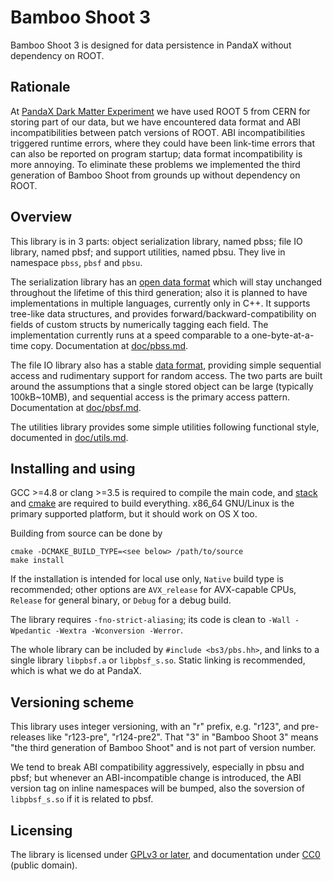 # Bamboo Shoot 3

Bamboo Shoot 3 is designed for data persistence in PandaX without
dependency on ROOT.

## Rationale

At [PandaX Dark Matter Experiment](http://pandax.physics.sjtu.edu.cn) we
have used ROOT 5 from CERN for storing part of our data, but we have
encountered data format and ABI incompatibilities between patch versions of
ROOT.  ABI incompatibilities triggered runtime errors, where they could
have been link-time errors that can also be reported on program startup;
data format incompatibility is more annoying.  To eliminate these problems
we implemented the third generation of Bamboo Shoot from grounds up without
dependency on ROOT.

## Overview

This library is in 3 parts: object serialization library, named pbss; file
IO library, named pbsf; and support utilities, named pbsu.  They live in
namespace `pbss`, `pbsf` and `pbsu`.

The serialization library has an [open data format](doc/serialization.md)
which will stay unchanged throughout the lifetime of this third generation;
also it is planned to have implementations in multiple languages, currently
only in C++.  It supports tree-like data structures, and provides
forward/backward-compatibility on fields of custom structs by numerically
tagging each field.  The implementation currently runs at a speed
comparable to a one-byte-at-a-time copy.  Documentation at
[doc/pbss.md](doc/pbss.md).

The file IO library also has a stable [data format](doc/file.md), providing
simple sequential access and rudimentary support for random access.  The
two parts are built around the assumptions that a single stored object can
be large (typically 100kB~10MB), and sequential access is the primary
access pattern.  Documentation at [doc/pbsf.md](doc/pbsf.md).

The utilities library provides some simple utilities following functional
style, documented in [doc/utils.md](doc/utils.md).

## Installing and using

GCC >=4.8 or clang >=3.5 is required to compile the main code, and
[stack](http://haskellstack.org/) and [cmake](https://cmake.org/) are
required to build everything.  x86_64 GNU/Linux is the primary supported
platform, but it should work on OS X too.

Building from source can be done by
```
cmake -DCMAKE_BUILD_TYPE=<see below> /path/to/source
make install
```

If the installation is intended for local use only, `Native` build type is
recommended; other options are `AVX_release` for AVX-capable CPUs,
`Release` for general binary, or `Debug` for a debug build.

The library requires `-fno-strict-aliasing`; its code is clean to
`-Wall -Wpedantic -Wextra -Wconversion -Werror`.

The whole library can be included by `#include <bs3/pbs.hh>`, and links to
a single library `libpbsf.a` or `libpbsf_s.so`.  Static linking is
recommended, which is what we do at PandaX.

## Versioning scheme

This library uses integer versioning, with an "r" prefix, e.g. "r123", and
pre-releases like "r123-pre", "r124-pre2".  That "3" in "Bamboo Shoot 3"
means "the third generation of Bamboo Shoot" and is not part of version
number.

We tend to break ABI compatibility aggressively, especially in pbsu and
pbsf; but whenever an ABI-incompatible change is introduced, the ABI
version tag on inline namespaces will be bumped, also the soversion of
`libpbsf_s.so` if it is related to pbsf.

## Licensing

The library is licensed under
[GPLv3 or later](http://www.gnu.org/licenses/gpl.html), and documentation
under [CC0](https://creativecommons.org/publicdomain/zero/1.0/) (public
domain).
